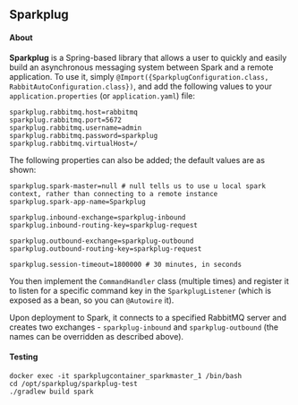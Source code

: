 ## Sparkplug

#### About

**Sparkplug** is a Spring-based library that allows a user to quickly and easily build an asynchronous messaging system between Spark and a remote application.
  To use it, simply `@Import({SparkplugConfiguration.class, RabbitAutoConfiguration.class})`, and add the following values to your `application.properties`
  (or `application.yaml`) file:

```
sparkplug.rabbitmq.host=rabbitmq
sparkplug.rabbitmq.port=5672
sparkplug.rabbitmq.username=admin
sparkplug.rabbitmq.password=sparkplug
sparkplug.rabbitmq.virtualHost=/
```

The following properties can also be added; the default values are as shown:

```
sparkplug.spark-master=null # null tells us to use u local spark context, rather than connecting to a remote instance
sparkplug.spark-app-name=Sparkplug

sparkplug.inbound-exchange=sparkplug-inbound
sparkplug.inbound-routing-key=sparkplug-request

sparkplug.outbound-exchange=sparkplug-outbound
sparkplug.outbound-routing-key=sparkplug-request

sparkplug.session-timeout=1800000 # 30 minutes, in seconds
```

You then implement the `CommandHandler` class (multiple times) and register it to listen for a specific command key in the `SparkplugListener` (which is
exposed as a bean, so you can `@Autowire` it).

Upon deployment to Spark, it connects to a specified RabbitMQ server and creates two exchanges - `sparkplug-inbound` and `sparkplug-outbound` (the names can
be overridden as described above).

#### Testing

```
docker exec -it sparkplugcontainer_sparkmaster_1 /bin/bash
cd /opt/sparkplug/sparkplug-test
./gradlew build spark
```
